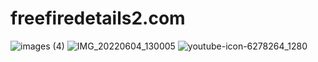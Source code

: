 # freefiredetails2.com
![images (4)](https://user-images.githubusercontent.com/106867923/172043299-9c570140-95ba-4b47-9700-c33747d80b8c.JPEG)
![IMG_20220604_130005](https://user-images.githubusercontent.com/106867923/172043336-a996d45e-12ca-4deb-a587-5bd8e7371056.JPG)
![youtube-icon-6278264_1280](https://user-images.githubusercontent.com/106867923/172043358-6c8ae4d0-a14f-40ee-857d-d9a9e3bb8936.PNG)
